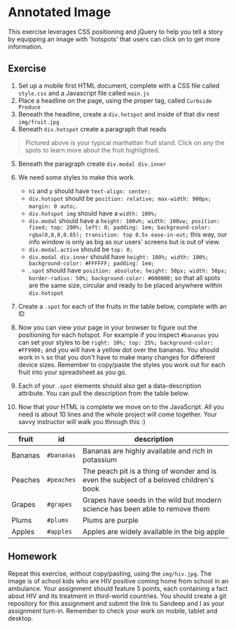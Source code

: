 # Annotated Image

This exercise leverages CSS positioning and jQuery to help you tell a story by equipping an image with 'hotspots' that users can click on to get more information.

## Exercise
1. Set up a mobile first HTML document, complete with a CSS file called `style.css` and a Javascript file called `main.js`
2. Place a headline on the page, using the proper tag, called `Curbside Produce`
3. Beneath the headline, create a `div.hotspot` and inside of that div nest `img/fruit.jpg`
4. Beneath `div.hotspot` create a paragraph that reads
>Pictured above is your typical manhattan fruit stand.
>Click on any the spots to learn more about the fruit highlighted.

5. Beneath the paragraph create `div.modal div.inner`
6. We need some styles to make this work.
    - `h1` and `p` should have `text-align: center;`
    - `div.hotspot` should be `position: relative; max-width: 980px; margin: 0 auto;`.
    - `div.hotspot img` should have a `width: 100%;`
    - `div.modal` should have a `height: 100vh; width: 100vw; position: fixed; top: 200%; left: 0; padding: 1em; background-color: rgba(0,0,0,0.65); transition: top 0.5s ease-in-out;` this way, our info window is only as big as our users' screens but is out of view.
    - `div.modal.active` should be `top: 0;`
    - `div.modal div.inner` should have `height: 100%; width: 100%; background-color: #FFFFFF; padding: 1em;`
    - `.spot` should have `position: absolute; height: 50px; width: 50px; border-radius: 50%; background-color: #000000;` so that all spots are the same size, circular and ready to be placed anywhere within `div.hotspot`
7. Create a `.spot` for each of the fruits in the table below, complete with an ID

8. Now you can view your page in your browser to figure out the positioning for each hotspot. For example if you inspect `#bananas` you can set your styles to be `right: 10%; top: 25%; background-color: #FF9900;` and you will have a yellow dot over the bananas. You should work in `%` so that you don't have to make many changes for different device sizes. Remember to copy/paste the styles you work out for each fruit into your spreadsheet as you go.

9. Each of your `.spot` elements should also get a data-description attribute. You can pull the description from the table below.

10. Now that your HTML is complete we move on to the JavaScript. All you need is about 10 lines and the whole project will come together. Your savvy instructor will walk you through this :)

| fruit | id | description |
| ----- | -- | ----------- |
| Bananas | `#bananas` | Bananas are highly available and rich in potassium
| Peaches | `#peaches` | The peach pit is a thing of wonder and is even the subject of a beloved children's book
| Grapes  | `#grapes`  | Grapes have seeds in the wild but modern science has been able to remove them
| Plums   | `#plums`   | Plums are purple
| Apples  | `#apples`  | Apples are widely available in the big apple

## Homework
Repeat this exercise, without copy/pasting, using the `img/hiv.jpg`. The image is of school kids who are HIV positive coming home from school in an ambulance. Your assignment should feature 5 points, each containing a fact about HIV and its treatment in third-world countries. You should create a git repository for this assignment and submit the link to Sandeep and I as your assignment turn-in. Remember to check your work on mobile, tablet and desktop.
